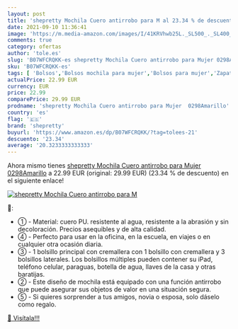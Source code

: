 ```yaml
---
layout: post
title: 'shepretty Mochila Cuero antirrobo para M al 23.34 % de descuento'
date: 2021-09-10 11:36:41
image: 'https://m.media-amazon.com/images/I/41KRVhwb25L._SL500_._SL400_.jpg'
comments: true
category: ofertas
author: 'tole.es'
slug: 'B07WFCRQKK-es shepretty Mochila Cuero antirrobo para Mujer 0298Amarillo'
sku: 'B07WFCRQKK-es'
tags: [ 'Bolsos','Bolsos mochila para mujer','Bolsos para mujer','Zapatos y complementos','mochila','shepretty', ]
actualPrice: 22.99 EUR
currency: EUR
price: 22.99
comparePrice: 29.99 EUR
prodname: 'shepretty Mochila Cuero antirrobo para Mujer  0298Amarillo'
country: 'es'
flag: '🇪🇸'
brand: 'shepretty'
buyurl: 'https://www.amazon.es/dp/B07WFCRQKK/?tag=tolees-21'
descuento: '23.34'
average: '20.3233333333333'
---
```


Ahora mismo tienes [shepretty Mochila Cuero antirrobo para Mujer  0298Amarillo](https://www.amazon.es/dp/B07WFCRQKK/?tag=tolees-21) a 22.99 EUR (original: 29.99 EUR) (23.34 %  de descuento) en el siguiente enlace!

[![shepretty Mochila Cuero antirrobo para M](https://m.media-amazon.com/images/I/41KRVhwb25L._SL500_._SL400_.jpg)](https://www.amazon.es/dp/B07WFCRQKK/?tag=tolees-21)

🔎:

- ① - Material: cuero PU. resistente al agua, resistente a la abrasión y sin decoloración. Precios asequibles y de alta calidad.
- ④ - Perfecto para usar en la oficina, en la escuela, en viajes o en cualquier otra ocasión diaria.
- ③ - 1 bolsillo principal con cremallera con 1 bolsillo con cremallera y 3 bolsillos laterales. Los bolsillos múltiples pueden contener su iPad, teléfono celular, paraguas, botella de agua, llaves de la casa y otras baratijas.
- ② - Este diseño de mochila está equipado con una función antirrobo que puede asegurar sus objetos de valor en una situación segura.
- ⑤ - Si quieres sorprender a tus amigos, novia o esposa, solo dáselo como regalo.

[🛒 Visítala!!!](https://www.amazon.es/dp/B07WFCRQKK/?tag=tolees-21)
